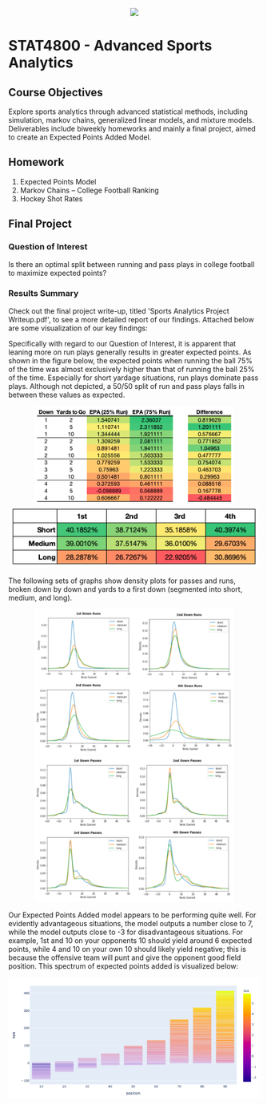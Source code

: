 <p align='center'>
  <img src="https://upload.wikimedia.org/wikipedia/en/8/85/PFF-Logo-White-1_reduced.png" width="200"/>
</p>  

# STAT4800 - Advanced Sports Analytics

## Course Objectives

Explore sports analytics through advanced statistical methods, including simulation, markov chains, generalized linear models, and mixture models. Deliverables include biweekly homeworks and mainly a final project, aimed to create an Expected Points Added Model.

## Homework

1. Expected Points Model
2. Markov Chains – College Football Ranking
3. Hockey Shot Rates

## Final Project

### Question of Interest
Is there an optimal split between running and pass plays in college football to maximize expected points?

### Results Summary

Check out the final project write-up, titled 'Sports Analytics Project Writeup.pdf', to see a more detailed report of our findings. Attached below are some visualization of our key findings:

Specifically with regard to our Question of Interest, it is apparent that leaning more on run plays generally results in greater expected points. As shown in the figure below, the expected points when running the ball 75% of the time was almost exclusively higher than that of running the ball 25% of the time. Especially for short yardage situations, run plays dominate pass plays. Although not depicted, a 50/50 split of run and pass plays falls in between these values as expected.   
<p align='center'>
  <img src="https://github.com/iainmuir6/Advanced-Sports-Analytics/blob/master/snippets/run_pass_diff.png" width="400"/> <br>
  <img src="https://github.com/iainmuir6/Advanced-Sports-Analytics/blob/master/snippets/completion_pct.png" width="500"/>
</p> 

The following sets of graphs show density plots for passes and runs, broken down by down and yards to a first down (segmented into short, medium, and long).
<p align='center'>
  <img src="https://github.com/iainmuir6/Advanced-Sports-Analytics/blob/master/snippets/runs.png" width="400"/>
  <img src="https://github.com/iainmuir6/Advanced-Sports-Analytics/blob/master/snippets/pass.png" width="400"/>
</p>  

Our Expected Points Added model appears to be performing quite well. For evidently advantageous situations, the model outputs a number close to 7, while the model outputs close to -3 for disadvantageous situations. For example, 1st and 10 on your opponents 10 should yield around 6 expected points, while 4 and 10 on your own 10 should likely yield negative; this is because the offensive team will punt and give the opponent good field position. This spectrum of expected points added is visualized below:  
<p align='center'>
  <img src="https://github.com/iainmuir6/Advanced-Sports-Analytics/blob/master/snippets/epa_x_position.png" width="700"/>
</p> 

